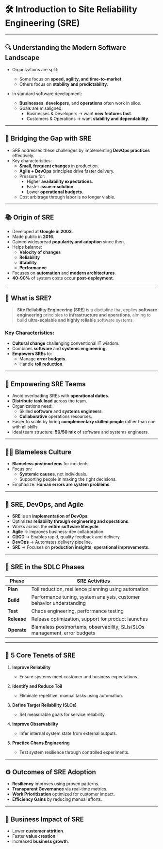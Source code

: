 # 🛠️ Introduction to Site Reliability Engineering (SRE)

---

## 🔍 Understanding the Modern Software Landscape

- Organizations are split:
  - Some focus on **speed, agility, and time-to-market**.
  - Others focus on **stability and predictability**.
  
- In standard software development:
  - **Businesses**, **developers**, and **operations** often work in silos.
  - Goals are misaligned:
    - Businesses & Developers → want **new features fast**.
    - Customers & Operations → want **stability and dependability**.

---

## 🤝 Bridging the Gap with SRE

- SRE addresses these challenges by implementing **DevOps practices** effectively.
- Key characteristics:
  - **Small, frequent changes** in production.
  - **Agile + DevOps** principles drive faster delivery.
  - Pressure for:
    - Higher **availability expectations**.
    - Faster **issue resolution**.
    - Lower **operational budgets**.
  - Cost arbitrage through labor is no longer viable.

---

## 📚 Origin of SRE

- Developed at **Google in 2003**.
- Made public in **2016**.
- Gained widespread **popularity and adoption** since then.
- Helps balance:
  - **Velocity of changes**
  - **Reliability**
  - **Stability**
  - **Performance**
- Focuses on **automation** and **modern architectures**.
- **40-90%** of system costs occur **post-deployment**.

---

## 📖 What is SRE?

> **Site Reliability Engineering (SRE)** is a discipline that applies **software engineering** principles to **infrastructure and operations**, aiming to build **ultra-scalable and highly reliable** software systems.

### Key Characteristics:

- **Cultural change** challenging conventional IT wisdom.
- Combines **software** and **systems engineering**.
- **Empowers SREs** to:
  - Manage **error budgets**.
  - Handle **toil reduction**.

---

## 👥 Empowering SRE Teams

- Avoid overloading SREs with **operational duties**.
- **Distribute task load** across the team.
- Organizations need:
  - Skilled **software** and **systems engineers**.
  - **Collaborative** operations resources.
- Easier to scale by hiring **complementary skilled people** rather than one with all skills.
- Ideal team structure: **50/50 mix** of software and systems engineers.

---

## 🙅‍♀️ Blameless Culture

- **Blameless postmortems** for incidents.
- Focus on:
  - **Systemic causes**, not individuals.
  - Supporting people in making the right decisions.
- Emphasize: **Human errors are system problems**.

---

## 🧬 SRE, DevOps, and Agile

- **SRE** is an **implementation of DevOps**.
- Optimizes **reliability through engineering and operations**.
- Works across the **entire software lifecycle**.
- **Agile** → Improves business-dev collaboration.
- **CI/CD** → Enables rapid, quality feedback and delivery.
- **DevOps** → Automates delivery pipeline.
- **SRE** → Focuses on **production insights**, **operational improvements**.

---

## 🔁 SRE in the SDLC Phases

| Phase        | SRE Activities                                                                 |
|--------------|----------------------------------------------------------------------------------|
| **Plan**     | Toil reduction, resilience planning using automation                            |
| **Build**    | Performance tuning, system analysis, customer behavior understanding            |
| **Test**     | Chaos engineering, performance testing                                           |
| **Release**  | Release optimization, support for product launches                              |
| **Operate**  | Blameless postmortems, observability, SLIs/SLOs management, error budgets       |

---

## 🧱 5 Core Tenets of SRE

1. **Improve Reliability**
   - Ensure systems meet customer and business expectations.

2. **Identify and Reduce Toil**
   - Eliminate repetitive, manual tasks using automation.

3. **Define Target Reliability (SLOs)**
   - Set measurable goals for service reliability.

4. **Improve Observability**
   - Infer internal system state from external outputs.

5. **Practice Chaos Engineering**
   - Test system resilience through controlled experiments.

---

## ⚙️ Outcomes of SRE Adoption

- **Resiliency** improves using proven patterns.
- **Transparent Governance** via real-time metrics.
- **Work Prioritization** optimized for customer impact.
- **Efficiency Gains** by reducing manual efforts.

---

## 🚀 Business Impact of SRE

- Lower **customer attrition**.
- Faster **value creation**.
- Increased **business growth**.

